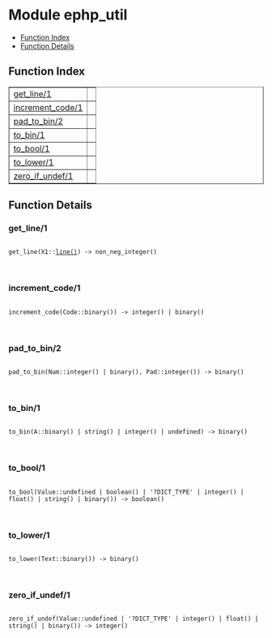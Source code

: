 

# Module ephp_util #
* [Function Index](#index)
* [Function Details](#functions)


<a name="index"></a>

## Function Index ##


<table width="100%" border="1" cellspacing="0" cellpadding="2" summary="function index"><tr><td valign="top"><a href="#get_line-1">get_line/1</a></td><td></td></tr><tr><td valign="top"><a href="#increment_code-1">increment_code/1</a></td><td></td></tr><tr><td valign="top"><a href="#pad_to_bin-2">pad_to_bin/2</a></td><td></td></tr><tr><td valign="top"><a href="#to_bin-1">to_bin/1</a></td><td></td></tr><tr><td valign="top"><a href="#to_bool-1">to_bool/1</a></td><td></td></tr><tr><td valign="top"><a href="#to_lower-1">to_lower/1</a></td><td></td></tr><tr><td valign="top"><a href="#zero_if_undef-1">zero_if_undef/1</a></td><td></td></tr></table>


<a name="functions"></a>

## Function Details ##

<a name="get_line-1"></a>

### get_line/1 ###


<pre><code>
get_line(X1::<a href="#type-line">line()</a>) -&gt; non_neg_integer()
</code></pre>
<br />


<a name="increment_code-1"></a>

### increment_code/1 ###


<pre><code>
increment_code(Code::binary()) -&gt; integer() | binary()
</code></pre>
<br />


<a name="pad_to_bin-2"></a>

### pad_to_bin/2 ###


<pre><code>
pad_to_bin(Num::integer() | binary(), Pad::integer()) -&gt; binary()
</code></pre>
<br />


<a name="to_bin-1"></a>

### to_bin/1 ###


<pre><code>
to_bin(A::binary() | string() | integer() | undefined) -&gt; binary()
</code></pre>
<br />


<a name="to_bool-1"></a>

### to_bool/1 ###


<pre><code>
to_bool(Value::undefined | boolean() | '?DICT_TYPE' | integer() | float() | string() | binary()) -&gt; boolean()
</code></pre>
<br />


<a name="to_lower-1"></a>

### to_lower/1 ###


<pre><code>
to_lower(Text::binary()) -&gt; binary()
</code></pre>
<br />


<a name="zero_if_undef-1"></a>

### zero_if_undef/1 ###


<pre><code>
zero_if_undef(Value::undefined | '?DICT_TYPE' | integer() | float() | string() | binary()) -&gt; integer()
</code></pre>
<br />


